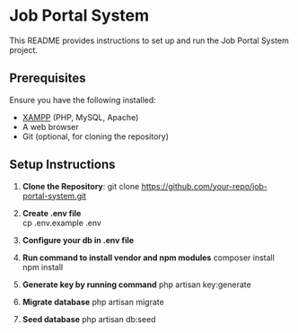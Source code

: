 # Job Portal System

This README provides instructions to set up and run the Job Portal System project.

## Prerequisites

Ensure you have the following installed:
- [XAMPP](https://www.apachefriends.org/index.html) (PHP, MySQL, Apache)
- A web browser
- Git (optional, for cloning the repository)

## Setup Instructions

1. **Clone the Repository**:
    git clone https://github.com/your-repo/job-portal-system.git

2.  **Create .env file**  
    cp .env.example .env

3. **Configure your db in .env file**

4. **Run command to install vendor and npm modules**
    composer install
    npm install
5. **Generate key by running command**
    php artisan key:generate

6. **Migrate database**
    php artisan migrate

7. **Seed database**
    php artisan db:seed
